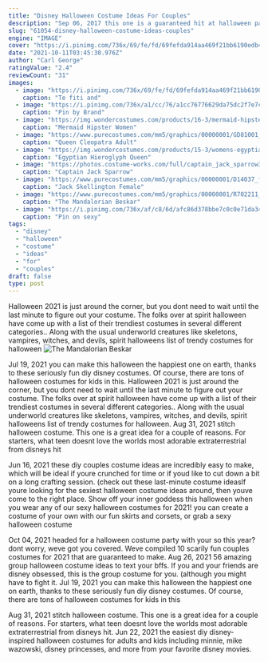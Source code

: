 ```yaml
---
title: "Disney Halloween Costume Ideas For Couples"
description: "Sep 06, 2017 this one is a guaranteed hit at halloween parties and the perfect group costume for sorority sisters. Have each person choose one of britneys iconic music video looks to dress as: youve"
slug: "61054-disney-halloween-costume-ideas-couples"
engine: "IMAGE"
cover: "https://i.pinimg.com/736x/69/fe/fd/69fefda914aa469f21bb6190edb468ec.jpg"
date: "2021-10-11T03:45:30.976Z"
author: "Carl George"
ratingValue: "2.4"
reviewCount: "31"
images:
  - image: "https://i.pinimg.com/736x/69/fe/fd/69fefda914aa469f21bb6190edb468ec.jpg"
    caption: "Te fiti and"
  - image: "https://i.pinimg.com/736x/a1/cc/76/a1cc76776629da75dc2f7e7c6bd77210.jpg"
    caption: "Pin by Brand"
  - image: "https://img.wondercostumes.com/products/16-3/mermaid-hipster.jpg"
    caption: "Mermaid Hipster Women"
  - image: "https://www.purecostumes.com/mm5/graphics/00000001/GD81001_full_1.jpg"
    caption: "Queen Cleopatra Adult"
  - image: "https://img.wondercostumes.com/products/15-3/womens-egyptian-hieroglyph-queen-costume.jpg"
    caption: "Egyptian Hieroglyph Queen"
  - image: "https://photos.costume-works.com/full/captain_jack_sparrow3.jpg"
    caption: "Captain Jack Sparrow"
  - image: "https://www.purecostumes.com/mm5/graphics/00000001/D14037_full_1.jpg"
    caption: "Jack Skellington Female"
  - image: "https://www.purecostumes.com/mm5/graphics/00000001/R702211_full_1.jpg"
    caption: "The Mandalorian Beskar"
  - image: "https://i.pinimg.com/736x/af/c8/6d/afc86d378bbe7c0c0e71da3470297d75--purge-halloween-sexy-halloween-costumes.jpg"
    caption: "Pin on sexy"
tags:
  - "disney"
  - "halloween"
  - "costume"
  - "ideas"
  - "for"
  - "couples"
draft: false
type: post
---
```


Halloween 2021 is just around the corner, but you dont need to wait until the last minute to figure out your costume. The folks over at spirit halloween have come up with a list of their trendiest costumes in several different categories.. Along with the usual underworld creatures like skeletons, vampires, witches, and devils, spirit halloweens list of trendy costumes for halloween
![The Mandalorian Beskar](https://www.purecostumes.com/mm5/graphics/00000001/R702211_full_1.jpg "The Mandalorian Beskar")

Jul 19, 2021 you can make this halloween the happiest one on earth, thanks to these seriously fun diy disney costumes. Of course, there are tons of halloween costumes for kids in this. Halloween 2021 is just around the corner, but you dont need to wait until the last minute to figure out your costume. The folks over at spirit halloween have come up with a list of their trendiest costumes in several different categories.. Along with the usual underworld creatures like skeletons, vampires, witches, and devils, spirit halloweens list of trendy costumes for halloween. Aug 31, 2021 stitch halloween costume. This one is a great idea for a couple of reasons. For starters, what teen doesnt love the worlds most adorable extraterrestrial from disneys hit
<!--inArticleAds-->

<!--galleryOne-->

Jun 16, 2021 these diy couples costume ideas are incredibly easy to make, which will be ideal if youre crunched for time or if youd like to cut down a bit on a long crafting session. (check out these last-minute costume ideasIf youre looking for the sexiest halloween costume ideas around, then youve come to the right place. Show off your inner goddess this halloween when you wear any of our sexy halloween costumes for 2021! you can create a costume of your own with our fun skirts and corsets, or grab a sexy halloween costume
<!--inArticleAds-->

<!--galleryTwo-->

Oct 04, 2021 headed for a halloween costume party with your so this year? dont worry, weve got you covered. Weve compiled 10 scarily fun couples costumes for 2021 that are guaranteed to make. Aug 26, 2021 56 amazing group halloween costume ideas to text your bffs.  If you and your friends are disney obsessed, this is the group costume for you. (although you might have to fight it. Jul 19, 2021 you can make this halloween the happiest one on earth, thanks to these seriously fun diy disney costumes. Of course, there are tons of halloween costumes for kids in this
<!--galleryThree-->

Aug 31, 2021 stitch halloween costume. This one is a great idea for a couple of reasons. For starters, what teen doesnt love the worlds most adorable extraterrestrial from disneys hit. Jun 22, 2021 the easiest diy disney-inspired halloween costumes for adults and kids including minnie, mike wazowski, disney princesses, and more from your favorite disney movies.